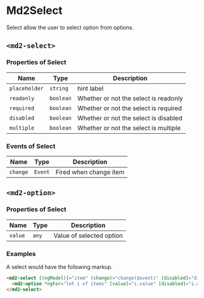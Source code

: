 # Md2Select
Select allow the user to select option from options.

## `<md2-select>`
### Properties of Select

| Name | Type | Description |
| --- | --- | --- |
| `placeholder` | `string` | hint label |
| `readonly` | `boolean` | Whether or not the select is readonly |
| `required` | `boolean` | Whether or not the select is required |
| `disabled` | `boolean` | Whether or not the select is disabled |
| `multiple` | `boolean` | Whether or not the select is multiple |

### Events of Select

| Name | Type | Description |
| --- | --- | --- |
| `change` | `Event` | Fired when change item |

## `<md2-option>`
### Properties of Select

| Name | Type | Description |
| --- | --- | --- |
| `value` | `any` | Value of selected option |

### Examples
A select would have the following markup.
```html
<md2-select [(ngModel)]="item" (change)="change($event)" [disabled]="disabled">
  <md2-option *ngFor="let i of items" [value]="i.value" [disabled]="i.disabled">{{i.name}}</md2-option>
</md2-select>
```
